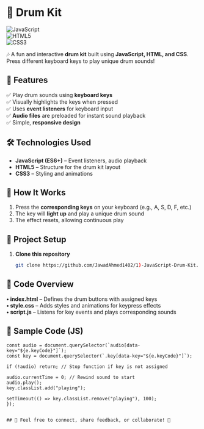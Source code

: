 # 🥁 Drum Kit  

![JavaScript](https://img.shields.io/badge/JavaScript-ES6+-yellow?style=for-the-badge&logo=javascript)  
![HTML5](https://img.shields.io/badge/HTML5-orange?style=for-the-badge&logo=html5)  
![CSS3](https://img.shields.io/badge/CSS3-blue?style=for-the-badge&logo=css3)  

🎶 A fun and interactive **drum kit** built using **JavaScript, HTML, and CSS**. Press different keyboard keys to play unique drum sounds!  

## 📌 Features  
✅ Play drum sounds using **keyboard keys**  
✅ Visually highlights the keys when pressed  
✅ Uses **event listeners** for keyboard input  
✅ **Audio files** are preloaded for instant sound playback  
✅ Simple, **responsive design**  

## 🛠️ Technologies Used  
- **JavaScript (ES6+)** – Event listeners, audio playback  
- **HTML5** – Structure for the drum kit layout  
- **CSS3** – Styling and animations  

## 🎯 How It Works  
1. Press the **corresponding keys** on your keyboard (e.g., A, S, D, F, etc.)  
2. The key will **light up** and play a unique drum sound  
3. The effect resets, allowing continuous play   

## 📂 Project Setup  
1. **Clone this repository**  
   ```sh
   git clone https://github.com/JawadAhmed1402/1)-JavaScript-Drum-Kit.git

## 📝 Code Overview
**• index.html** – Defines the drum buttons with assigned keys   
**• style.css** – Adds styles and animations for keypress effects   
**• script.js** – Listens for key events and plays corresponding sounds   

## 🎵 Sample Code (JS)
   ```window.addEventListener("keydown", function (e) {   
  const audio = document.querySelector(`audio[data-key="${e.keyCode}"]`);   
  const key = document.querySelector(`.key[data-key="${e.keyCode}"]`);   
  
  if (!audio) return; // Stop function if key is not assigned   

  audio.currentTime = 0; // Rewind sound to start    
  audio.play();    
  key.classList.add("playing");     
  
  setTimeout(() => key.classList.remove("playing"), 100);      
});    


## 💬 Feel free to connect, share feedback, or collaborate! 🚀

